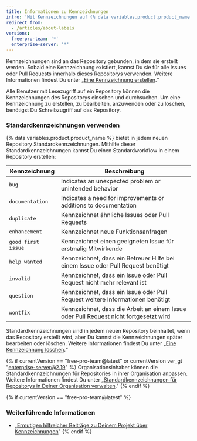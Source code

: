 ```yaml
---
title: Informationen zu Kennzeichnungen
intro: 'Mit Kennzeichnungen auf {% data variables.product.product_name %} können Sie Ihre Arbeit organisieren und priorisieren. Du kannst Kennzeichnungen auf Issues und Pull Requests anwenden, um Priorität, Kategorie oder andere Informationen zu kennzeichnen, die Du für nützlich hältst.'
redirect_from:
  - /articles/about-labels
versions:
  free-pro-team: '*'
  enterprise-server: '*'
---
```


Kennzeichnungen sind an das Repository gebunden, in dem sie erstellt werden. Sobald eine Kennzeichnung existiert, kannst Du sie für alle Issues oder Pull Requests innerhalb dieses Repositorys verwenden. Weitere Informationen findest Du unter „[Eine Kennzeichnung erstellen](/articles/creating-a-label/).“

Alle Benutzer mit Lesezugriff auf ein Repository können die Kennzeichnungen des Repositorys einsehen und durchsuchen. Um eine Kennzeichnung zu erstellen, zu bearbeiten, anzuwenden oder zu löschen, benötigst Du Schreibzugriff auf das Repository.

### Standardkennzeichnungen verwenden

{% data variables.product.product_name %} bietet in jedem neuen Repository Standardkennzeichnungen. Mithilfe dieser Standardkennzeichnungen kannst Du einen Standardworkflow in einem Repository erstellen:

| Kennzeichnung      | Beschreibung                                                                          |
| ------------------ | ------------------------------------------------------------------------------------- |
| `bug`              | Indicates an unexpected problem or unintended behavior                                |
| `documentation`    | Indicates a need for improvements or additions to documentation                       |
| `duplicate`        | Kennzeichnet ähnliche Issues oder Pull Requests                                       |
| `enhancement`      | Kennzeichnet neue Funktionsanfragen                                                   |
| `good first issue` | Kennzeichnet einen geeigneten Issue für erstmalig Mitwirkende                         |
| `help wanted`      | Kennzeichnet, dass ein Betreuer Hilfe bei einem Issue oder Pull Request benötigt      |
| `invalid`          | Kennzeichnet, dass ein Issue oder Pull Request nicht mehr relevant ist                |
| `question`         | Kennzeichnet, dass ein Issue oder Pull Request weitere Informationen benötigt         |
| `wontfix`          | Kennzeichnet, dass die Arbeit an einem Issue oder Pull Request nicht fortgesetzt wird |

Standardkennzeichnungen sind in jedem neuen Repository beinhaltet, wenn das Repository erstellt wird, aber Du kannst die Kennzeichnungen später bearbeiten oder löschen. Weitere Informationen findest Du unter „[Eine Kennzeichnung löschen](/articles/deleting-a-label/).“

{% if currentVersion == "free-pro-team@latest" or currentVersion ver_gt "enterprise-server@2.19" %}
Organisationsinhaber können die Standardkennzeichnungen für Repositories in ihrer Organisation anpassen. Weitere Informationen findest Du unter „[Standardkennzeichnungen für Repositorys in Deiner Organisation verwalten](/articles/managing-default-labels-for-repositories-in-your-organization)."
{% endif %}

{% if currentVersion == "free-pro-team@latest" %}
### Weiterführende Informationen

- „[Ermutigen hilfreicher Beiträge zu Deinem Projekt über Kennzeichnungen](/github/building-a-strong-community/encouraging-helpful-contributions-to-your-project-with-labels)"
{% endif %}

